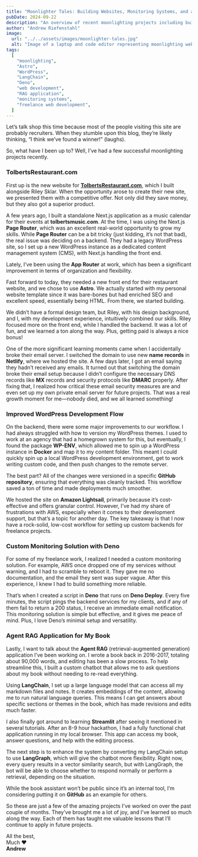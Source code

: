 ```yaml
---
title: "Moonlighter Tales: Building Websites, Monitoring Systems, and a Custom RAG Application"
pubDate: 2024-09-22
description: "An overview of recent moonlighting projects including building a restaurant website with Astro, a custom monitoring solution using Deno, and an agent RAG application to assist with revising a 90,000-word book."
author: "Andrew Riefenstahl"
image:
  url: "../../assets/images/moonlighter-tales.jpg"
  alt: "Image of a laptop and code editor representing moonlighting web development projects."
tags:
  [
    "moonlighting",
    "Astro",
    "WordPress",
    "LangChain",
    "Deno",
    "web development",
    "RAG application",
    "monitoring systems",
    "freelance web development",
  ]
---
```


Let’s talk shop this time because most of the people visiting this site are probably recruiters. When they stumble upon this blog, they’re likely thinking, “I think we’ve found a winner!” (laughs).

So, what have I been up to? Well, I’ve had a few successful moonlighting projects recently.

### TolbertsRestaurant.com

First up is the new website for [**TolbertsRestaurant.com**](https://tolbertsrestaurant.com), which I built alongside Riley Sklar. When the opportunity arose to create their new site, we presented them with a competitive offer. Not only did they save money, but they also got a superior product.

A few years ago, I built a standalone Next.js application as a music calendar for their events at **tolbertsmusic.com**. At the time, I was using the Next.js **Page Router**, which was an excellent real-world opportunity to grow my skills. While **Page Router** can be a bit tricky (just kidding, it’s not that bad), the real issue was deciding on a backend. They had a legacy WordPress site, so I set up a new WordPress instance as a dedicated content management system (CMS), with Next.js handling the front end. 

Lately, I’ve been using the **App Router** at work, which has been a significant improvement in terms of organization and flexibility.

Fast forward to today, they needed a new front end for their restaurant website, and we chose to use **Astro**. We actually started with my personal website template since it was bare-bones but had enriched SEO and excellent speed, essentially being HTML. From there, we started building.

We didn’t have a formal design team, but Riley, with his design background, and I, with my development experience, intuitively combined our skills. Riley focused more on the front end, while I handled the backend. It was a lot of fun, and we learned a ton along the way. Plus, getting paid is always a nice bonus!

One of the more significant learning moments came when I accidentally broke their email server. I switched the domain to use new **name records** in **Netlify**, where we hosted the site. A few days later, I got an email saying they hadn’t received any emails. It turned out that switching the domain broke their email setup because I didn’t configure the necessary DNS records like **MX** records and security protocols like **DMARC** properly. After fixing that, I realized how critical these email security measures are and even set up my own private email server for future projects. That was a real growth moment for me—nobody died, and we all learned something!

### Improved WordPress Development Flow

On the backend, there were some major improvements to our workflow. I had always struggled with how to version my WordPress themes. I used to work at an agency that had a homegrown system for this, but eventually, I found the package **WP-ENV**, which allowed me to spin up a WordPress instance in **Docker** and map it to my content folder. This meant I could quickly spin up a local WordPress development environment, get to work writing custom code, and then push changes to the remote server.

The best part? All of the changes were versioned in a specific **GitHub repository**, ensuring that everything was cleanly tracked. This workflow saved a ton of time and made deployments much smoother.

We hosted the site on **Amazon Lightsail**, primarily because it’s cost-effective and offers granular control. However, I’ve had my share of frustrations with AWS, especially when it comes to their development support, but that’s a topic for another day. The key takeaway is that I now have a rock-solid, low-cost workflow for setting up custom backends for freelance projects.

### Custom Monitoring Solution with Deno

For some of my freelance work, I realized I needed a custom monitoring solution. For example, AWS once dropped one of my services without warning, and I had to scramble to reboot it. They gave me no documentation, and the email they sent was super vague. After this experience, I knew I had to build something more reliable.

That’s when I created a script in **Deno** that runs on **Deno Deploy**. Every five minutes, the script pings the backend services for my clients, and if any of them fail to return a 200 status, I receive an immediate email notification. This monitoring solution is simple but effective, and it gives me peace of mind. Plus, I love Deno’s minimal setup and versatility.

### Agent RAG Application for My Book

Lastly, I want to talk about the **Agent RAG** (retrieval-augmented generation) application I’ve been working on. I wrote a book back in 2016-2017, totaling about 90,000 words, and editing has been a slow process. To help streamline this, I built a custom chatbot that allows me to ask questions about my book without needing to re-read everything.

Using **LangChain**, I set up a large language model that can access all my markdown files and notes. It creates embeddings of the content, allowing me to run natural language queries. This means I can get answers about specific sections or themes in the book, which has made revisions and edits much faster.

I also finally got around to learning **Streamlit** after seeing it mentioned in several tutorials. After an 8-9 hour hackathon, I had a fully functional chat application running in my local browser. This app can access my book, answer questions, and help with the editing process. 

The next step is to enhance the system by converting my LangChain setup to use **LangGraph**, which will give the chatbot more flexibility. Right now, every query results in a vector similarity search, but with LangGraph, the bot will be able to choose whether to respond normally or perform a retrieval, depending on the situation.

While the book assistant won’t be public since it’s an internal tool, I’m considering putting it on **GitHub** as an example for others.

So these are just a few of the amazing projects I've worked on over the past couple of months. They’ve brought me a lot of joy, and I've learned so much along the way. Each of them has taught me valuable lessons that I’ll continue to apply in future projects.

All the best,  
Much ❤️  
**Andrew**
